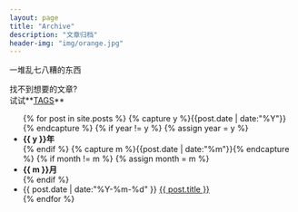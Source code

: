```yaml
---
layout: page
title: "Archive"
description: "文章归档"
header-img: "img/orange.jpg"
---
```


一堆乱七八糟的东西

找不到想要的文章?  
试试**[TAGS](https://kewth.github.io/tags/)**  

<ul class="listing">
{% for post in site.posts %}
  {% capture y %}{{post.date | date:"%Y"}}{% endcapture %}
  {% if year != y %}
    {% assign year = y %}
    <li class="listing-seperator"><strong>{{ y }}年</strong></li>
  {% endif %}
  {% capture m %}{{post.date | date:"%m"}}{% endcapture %}
  {% if month != m %}
    {% assign month = m %}
    <li class="listing-seperator"><strong>{{ m }}月</strong></li>
  {% endif %}
  <li class="listing-item">
    <time datetime="{{ post.date | date:"%Y-%m-%d" }}">{{ post.date | date:"%Y-%m-%d" }}</time>
    <a href="{{ post.url }}" title="{{ post.title }}">{{ post.title }}</a>
  </li>
{% endfor %}
</ul>
